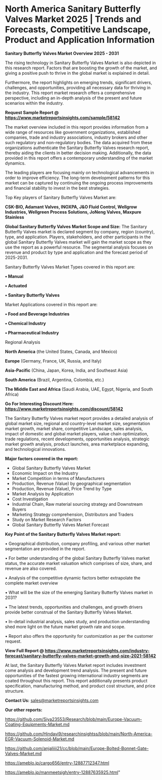 # North America Sanitary Butterfly Valves Market 2025 | Trends and Forecasts, Competitive Landscape, Product and Application Information

<Strong> Sanitary Butterfly Valves Market Overview 2025 - 2031</strong>

The rising technology in Sanitary Butterfly Valves Market is also depicted in this research report. Factors that are boosting the growth of the market, and giving a positive push to thrive in the global market is explained in detail.

Furthermore, the report highlights on emerging trends, significant drivers, challenges, and opportunities, providing all necessary data for thriving in the industry. This report market research offers a comprehensive perspective, including an in-depth analysis of the present and future scenarios within the industry.

<strong>Request Sample Report @ <a href=https://www.marketreportsinsights.com/sample/58142>https://www.marketreportsinsights.com/sample/58142</a></strong>

The market overview included in this report provides information from a wide range of resources like government organizations, established companies, trade and industry associations, industry brokers and other such regulatory and non-regulatory bodies. The data acquired from these organizations authenticate the Sanitary Butterfly Valves research report, thereby aiding the clients in better decision making. Additionally, the data provided in this report offers a contemporary understanding of the market dynamics.

The leading players are focusing mainly on technological advancements in order to improve efficiency. The long-term development patterns for this market can be captured by continuing the ongoing process improvements and financial stability to invest in the best strategies.

Top Key players of Sanitary Butterfly Valves Market are:

<strong>CSK-BIO, Adamant Valves, INOXPA, J&O Fluid Control, Wellgrow Industries, Wellgreen Process Solutions, JoNeng Valves, Maxpure Stainless</strong>

<strong><b>Global Sanitary Butterfly Valves Market Scope and Size:</b></strong>
The Sanitary Butterfly Valves market is declared segment by company, region (country), type, and application. Players, stakeholders, and other participants in the global Sanitary Butterfly Valves market will gain the market scope as they use the report as a powerful resource. The segmental analysis focuses on revenue and product by type and application and the forecast period of 2025-2031.

Sanitary Butterfly Valves Market Types covered in this report are:

<strong>• Manual

• Actuated

• Sanitary Butterfly Valves</strong>

Market Applications covered in this report are:

<strong>• Food and Beverage Industries

• Chemical Industry

• Pharmaceutical Industry</strong> 

Regional Analysis

<strong>North America</strong> (the United States, Canada, and Mexico)

<strong>Europe</strong> (Germany, France, UK, Russia, and Italy)

<strong>Asia-Pacific</strong> (China, Japan, Korea, India, and Southeast Asia)

<strong>South America</strong> (Brazil, Argentina, Colombia, etc.)

<strong>The Middle East and Africa</strong> (Saudi Arabia, UAE, Egypt, Nigeria, and South Africa)

<strong>Go For Interesting Discount Here: <a href=https://www.marketreportsinsights.com/discount/58142>https://www.marketreportsinsights.com/discount/58142</a></strong>

The Sanitary Butterfly Valves market report provides a detailed analysis of global market size, regional and country-level market size, segmentation market growth, market share, competitive Landscape, sales analysis, impact of domestic and global market players, value chain optimization, trade regulations, recent developments, opportunities analysis, strategic market growth analysis, product launches, area marketplace expanding, and technological innovations.

<strong><b>Major factors covered in the report:</b></strong>
<ul>
  <li>Global Sanitary Butterfly Valves Market </li>
  <li>Economic Impact on the Industry</li>
  <li>Market Competition in terms of Manufacturers</li>
  <li>Production, Revenue (Value) by geographical segmentation</li>
  <li>Production, Revenue (Value), Price Trend by Type</li>
  <li>Market Analysis by Application</li>
  <li>Cost Investigation</li>
  <li>Industrial Chain, Raw material sourcing strategy and Downstream Buyers</li>
  <li>Marketing Strategy comprehension, Distributors and Traders</li>
  <li>Study on Market Research Factors</li>
  <li>Global Sanitary Butterfly Valves Market Forecast</li>
</ul>

<strong><b>Key Point of the Sanitary Butterfly Valves Market report:</b></strong>

• Geographical distribution, company profiling, and various other market segmentation are provided in the report.

• For better understanding of the global Sanitary Butterfly Valves market status, the accurate market valuation which comprises of size, share, and revenue are also covered.

• Analysis of the competitive dynamic factors better extrapolate the complete market overview

• What will be the size of the emerging Sanitary Butterfly Valves market in 2031?

• The latest trends, opportunities and challenges, and growth drivers provide better construal of the Sanitary Butterfly Valves Market.

• In-detail industrial analysis, sales study, and production understanding shed more light on the future market growth rate and scope.

• Report also offers the opportunity for customization as per the customer request.

<strong><b>View Full Report @ <a href=https://www.marketreportsinsights.com/industry-forecast/sanitary-butterfly-valves-market-growth-and-size-2021-58142>https://www.marketreportsinsights.com/industry-forecast/sanitary-butterfly-valves-market-growth-and-size-2021-58142</a></b></strong>


At last, the Sanitary Butterfly Valves Market report includes investment come analysis and development trend analysis. The present and future opportunities of the fastest growing international industry segments are coated throughout this report. This report additionally presents product specification, manufacturing method, and product cost structure, and price structure.

<strong>Contact Us:</strong>
sales@marketreportsinsights.com

<strong>Our other reports:</strong>

<a href=https://github.com/Siya23553/Research/blob/main/Europe-Vacuum-Coating-Equipments-Market.md>https://github.com/Siya23553/Research/blob/main/Europe-Vacuum-Coating-Equipments-Market.md</a>

<a href=https://github.com/Hindavi9/researchinsightss/blob/main/North-America-EGR-Vacuum-Solenoid-Market.md>https://github.com/Hindavi9/researchinsightss/blob/main/North-America-EGR-Vacuum-Solenoid-Market.md</a>

<a href=https://github.com/anjaliiii21/cc/blob/main/Europe-Bolted-Bonnet-Gate-Valves-Market.md>https://github.com/anjaliiii21/cc/blob/main/Europe-Bolted-Bonnet-Gate-Valves-Market.md</a>

<a href=https://ameblo.jp/cargo656/entry-12887712347.html>https://ameblo.jp/cargo656/entry-12887712347.html</a>

<a href=https://ameblo.jp/manmeetsigh/entry-12887635925.html>https://ameblo.jp/manmeetsigh/entry-12887635925.html</a>"
